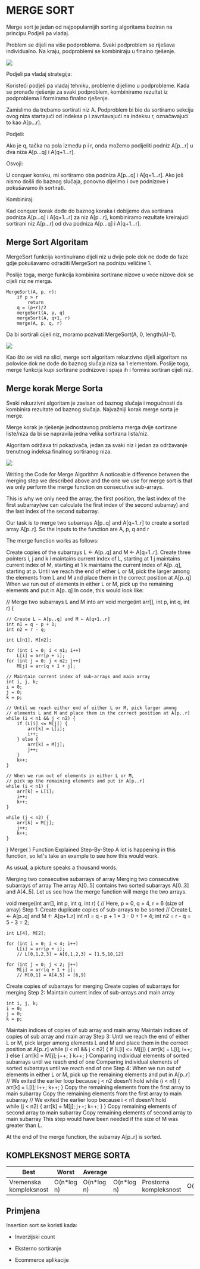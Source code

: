 # MERGE SORT

Merge sort je jedan od najpopularnijih sorting algoritama baziran na principu Podjeli pa vladaj.

Problem se dijeli na više podproblema. Svaki podproblem se riješava individualno. Na kraju, podproblemi se kombiniraju u finalno rješenje.

<img src="images/merge1.png" />

Podjeli pa vladaj strategija:

Koristeći podjeli pa vladaj tehniku, probleme dijelimo u podprobleme. Kada se pronađe rješenje za svaki podproblem, kombiniramo rezultat iz podproblema i formiramo finalno rješenje.

Zamislimo da trebamo sortirati niz A. Podproblem bi bio da sortiramo sekciju ovog niza startajući od indeksa p i završavajući na indeksu r, označavajući to kao A[p...r].

Podjeli:

Ako je q, tačka na pola između p i r, onda možemo podijeliti podniz A[p...r] u dva niza A[p...q] i A[q+1...r].

Osvoji:

U conquer koraku, mi sortiramo oba podniza A[p...q] i A[q+1...r]. Ako još nismo došli do baznog slučaja, ponovno dijelimo i ove podnizove i pokušavamo ih sortirati.

Kombiniraj:

Kad conquer korak dođe do baznog koraka i dobijemo dva sortirana podniza A[p...q] i A[q+1...r] za niz A[p...r], kombiniramo rezultate kreirajući sortirani niz A[p...r] od dva podniza A[p...q] i A[q+1...r].

## Merge Sort Algoritam

MergeSort funkcija kontinuirano dijeli niz u dvije pole dok ne dođe do faze gdje pokušavamo odraditi MergeSort na podnizu veličine 1.

Poslije toga, merge funkcija kombinira sortirane nizove u veće nizove dok se cijeli niz ne merga.

```
MergeSort(A, p, r):
    if p > r 
        return
    q = (p+r)/2
    mergeSort(A, p, q)
    mergeSort(A, q+1, r)
    merge(A, p, q, r)
```

Da bi sortirali cijeli niz, moramo pozivati MergeSort(A, 0, length(A)-1).

<img src="images/merge9.png" />

Kao što se vidi na slici, merge sort algoritam rekurzivno dijeli algoritam na polovice dok ne dođe do baznog slučaja niza sa 1 elementom. Poslije toga, merge funkcija kupi sortirane podnizove i spaja ih i formira sortiran cijeli niz.

## Merge korak Merge Sorta

Svaki rekurzivni algoritam je zavisan od baznog slučaja i mogućnosti da kombinira rezultate od baznog slučaja. Najvažniji korak merge sorta je merge.

Merge korak je rješenje jednostavnog problema merga dvije sortirane liste/niza da bi se napravila jedna velika sortirana lista/niz.

Algoritam održava tri pokazivača, jedan za svaki niz i jedan za održavanje trenutnog indeksa finalnog sortiranog niza.

<img src="images/merge2.png">



Writing the Code for Merge Algorithm
A noticeable difference between the merging step we described above and the one we use for merge sort is that we only perform the merge function on consecutive sub-arrays.

This is why we only need the array, the first position, the last index of the first subarray(we can calculate the first index of the second subarray) and the last index of the second subarray.

Our task is to merge two subarrays A[p..q] and A[q+1..r] to create a sorted array A[p..r]. So the inputs to the function are A, p, q and r

The merge function works as follows:

Create copies of the subarrays L <- A[p..q] and M <- A[q+1..r].
Create three pointers i, j and k
i maintains current index of L, starting at 1
j maintains current index of M, starting at 1
k maintains the current index of A[p..q], starting at p.
Until we reach the end of either L or M, pick the larger among the elements from L and M and place them in the correct position at A[p..q]
When we run out of elements in either L or M, pick up the remaining elements and put in A[p..q]
In code, this would look like:

// Merge two subarrays L and M into arr
void merge(int arr[], int p, int q, int r) {

    // Create L ← A[p..q] and M ← A[q+1..r]
    int n1 = q - p + 1;
    int n2 = r - q;

    int L[n1], M[n2];

    for (int i = 0; i < n1; i++)
        L[i] = arr[p + i];
    for (int j = 0; j < n2; j++)
        M[j] = arr[q + 1 + j];

    // Maintain current index of sub-arrays and main array
    int i, j, k;
    i = 0;
    j = 0;
    k = p;

    // Until we reach either end of either L or M, pick larger among
    // elements L and M and place them in the correct position at A[p..r]
    while (i < n1 && j < n2) {
        if (L[i] <= M[j]) {
            arr[k] = L[i];
            i++;
        } else {
            arr[k] = M[j];
            j++;
        }
        k++;
    }

    // When we run out of elements in either L or M,
    // pick up the remaining elements and put in A[p..r]
    while (i < n1) {
        arr[k] = L[i];
        i++;
        k++;
    }

    while (j < n2) {
        arr[k] = M[j];
        j++;
        k++;
    }
}
Merge( ) Function Explained Step-By-Step
A lot is happening in this function, so let's take an example to see how this would work.

As usual, a picture speaks a thousand words.

Merging two consecutive subarrays of array
Merging two consecutive subarrays of array
The array A[0..5] contains two sorted subarrays A[0..3] and A[4..5]. Let us see how the merge function will merge the two arrays.

void merge(int arr[], int p, int q, int r) {
// Here, p = 0, q = 4, r = 6 (size of array)
Step 1: Create duplicate copies of sub-arrays to be sorted
    // Create L ← A[p..q] and M ← A[q+1..r]
    int n1 = q - p + 1 = 3 - 0 + 1 = 4;
    int n2 = r - q = 5 - 3 = 2;

    int L[4], M[2];

    for (int i = 0; i < 4; i++)
        L[i] = arr[p + i];
        // L[0,1,2,3] = A[0,1,2,3] = [1,5,10,12]

    for (int j = 0; j < 2; j++)
        M[j] = arr[q + 1 + j];
        // M[0,1] = A[4,5] = [6,9]
Create copies of subarrays for merging
Create copies of subarrays for merging
Step 2: Maintain current index of sub-arrays and main array
    
    int i, j, k;
    i = 0; 
    j = 0; 
    k = p; 
Maintain indices of copies of sub array and main array
Maintain indices of copies of sub array and main array
Step 3: Until we reach the end of either L or M, pick larger among elements L and M and place them in the correct position at A[p..r]
    while (i < n1 && j < n2) { 
        if (L[i] <= M[j]) { 
            arr[k] = L[i]; i++; 
        } 
        else { 
            arr[k] = M[j]; 
            j++; 
        } 
        k++; 
    }
Comparing individual elements of sorted subarrays until we reach end of one
Comparing individual elements of sorted subarrays until we reach end of one
Step 4: When we run out of elements in either L or M, pick up the remaining elements and put in A[p..r]
    // We exited the earlier loop because j < n2 doesn't hold
    while (i < n1)
    {
        arr[k] = L[i];
        i++;
        k++;
    }
Copy the remaining elements from the first array to main subarray
Copy the remaining elements from the first array to main subarray
    // We exited the earlier loop because i < n1 doesn't hold  
    while (j < n2)
    {
        arr[k] = M[j];
        j++;
        k++;
    }
}
Copy remaining elements of second array to main subarray
Copy remaining elements of second array to main subarray
This step would have been needed if the size of M was greater than L.

At the end of the merge function, the subarray A[p..r] is sorted.



## KOMPLEKSNOST MERGE SORTA

<table>
<th>
Best
</th>
<th>
Worst
</th>
<th>
Average
</th>
<tbody>
<td>
Vremenska kompleksnost
</td>
<td>
O(n*log n)
</td>
<td>
O(n*log n)
</td>
<td>
O(n*log n)
</td>
<td>
Prostorna kompleksnost
</td>
<td>
O(n)
</td>
<td>
O(n)
</td>
<td>
O(n)
</td>
</tbody>
</table>

## Primjena

Insertion sort se koristi kada:

* Inverzijski count

* Eksterno sortiranje
  
* Ecommerce aplikacije
